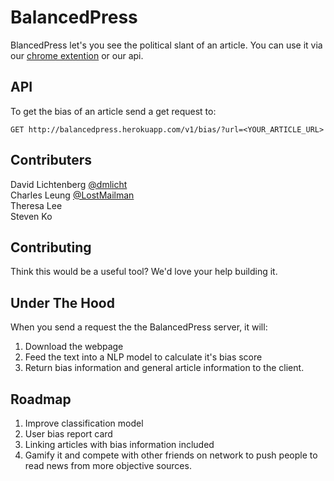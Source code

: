 # BalancedPress

BlancedPress let's you see the political slant of an article. You can use it via our [chrome extention](bit.ly/balancepress) or our api. 

## API
To get the bias of an article send a get request to:

    GET http://balancedpress.herokuapp.com/v1/bias/?url=<YOUR_ARTICLE_URL>

## Contributers
David Lichtenberg [@dmlicht](https://github.com/dmlicht)  
Charles Leung [@LostMailman](https://github.com/LostMailman)  
Theresa Lee  
Steven Ko  

## Contributing
Think this would be a useful tool? We'd love your help building it.

## Under The Hood
When you send a request the the BalancedPress server, it will:

1. Download the webpage  
2. Feed the text into a NLP model to calculate it's bias score
3. Return bias information and general article information to the client.

## Roadmap
1. Improve classification model
2. User bias report card
3. Linking articles with bias information included
4. Gamify it and compete with other friends on network to push people to read news from more objective sources.
